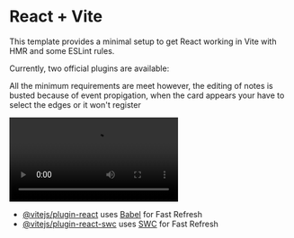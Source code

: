 # React + Vite

This template provides a minimal setup to get React working in Vite with HMR and some ESLint rules.

Currently, two official plugins are available:


All the minimum requirements are meet however, the editing of notes is busted because of event propigation, when the card appears your have to select the edges or it won't register


![Video Example](./src/assests/vid.mp4)

- [@vitejs/plugin-react](https://github.com/vitejs/vite-plugin-react/blob/main/packages/plugin-react/README.md) uses [Babel](https://babeljs.io/) for Fast Refresh
- [@vitejs/plugin-react-swc](https://github.com/vitejs/vite-plugin-react-swc) uses [SWC](https://swc.rs/) for Fast Refresh
